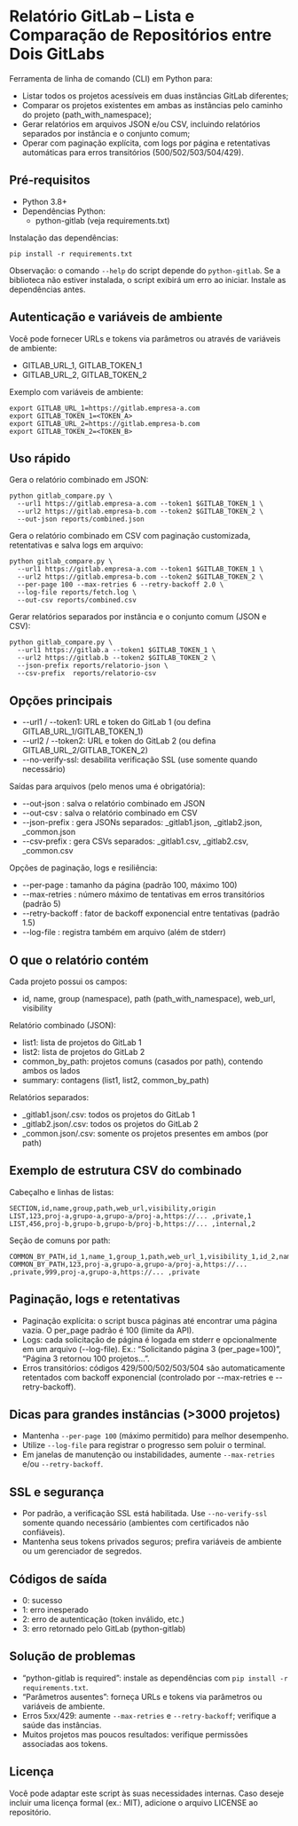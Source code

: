 # Relatório GitLab – Lista e Comparação de Repositórios entre Dois GitLabs

Ferramenta de linha de comando (CLI) em Python para:
- Listar todos os projetos acessíveis em duas instâncias GitLab diferentes;
- Comparar os projetos existentes em ambas as instâncias pelo caminho do projeto (path_with_namespace);
- Gerar relatórios em arquivos JSON e/ou CSV, incluindo relatórios separados por instância e o conjunto comum;
- Operar com paginação explícita, com logs por página e retentativas automáticas para erros transitórios (500/502/503/504/429).


## Pré‑requisitos
- Python 3.8+
- Dependências Python:
  - python-gitlab (veja requirements.txt)

Instalação das dependências:
```
pip install -r requirements.txt
```

Observação: o comando `--help` do script depende do `python-gitlab`. Se a biblioteca não estiver instalada, o script exibirá um erro ao iniciar. Instale as dependências antes.


## Autenticação e variáveis de ambiente
Você pode fornecer URLs e tokens via parâmetros ou através de variáveis de ambiente:
- GITLAB_URL_1, GITLAB_TOKEN_1
- GITLAB_URL_2, GITLAB_TOKEN_2

Exemplo com variáveis de ambiente:
```
export GITLAB_URL_1=https://gitlab.empresa-a.com
export GITLAB_TOKEN_1=<TOKEN_A>
export GITLAB_URL_2=https://gitlab.empresa-b.com
export GITLAB_TOKEN_2=<TOKEN_B>
```


## Uso rápido
Gera o relatório combinado em JSON:
```
python gitlab_compare.py \
  --url1 https://gitlab.empresa-a.com --token1 $GITLAB_TOKEN_1 \
  --url2 https://gitlab.empresa-b.com --token2 $GITLAB_TOKEN_2 \
  --out-json reports/combined.json
```

Gera o relatório combinado em CSV com paginação customizada, retentativas e salva logs em arquivo:
```
python gitlab_compare.py \
  --url1 https://gitlab.empresa-a.com --token1 $GITLAB_TOKEN_1 \
  --url2 https://gitlab.empresa-b.com --token2 $GITLAB_TOKEN_2 \
  --per-page 100 --max-retries 6 --retry-backoff 2.0 \
  --log-file reports/fetch.log \
  --out-csv reports/combined.csv
```

Gerar relatórios separados por instância e o conjunto comum (JSON e CSV):
```
python gitlab_compare.py \
  --url1 https://gitlab.a --token1 $GITLAB_TOKEN_1 \
  --url2 https://gitlab.b --token2 $GITLAB_TOKEN_2 \
  --json-prefix reports/relatorio-json \
  --csv-prefix  reports/relatorio-csv
```


## Opções principais
- --url1 / --token1: URL e token do GitLab 1 (ou defina GITLAB_URL_1/GITLAB_TOKEN_1)
- --url2 / --token2: URL e token do GitLab 2 (ou defina GITLAB_URL_2/GITLAB_TOKEN_2)
- --no-verify-ssl: desabilita verificação SSL (use somente quando necessário)

Saídas para arquivos (pelo menos uma é obrigatória):
- --out-json <arquivo>: salva o relatório combinado em JSON
- --out-csv <arquivo>: salva o relatório combinado em CSV
- --json-prefix <prefixo>: gera JSONs separados: <prefixo>_gitlab1.json, <prefixo>_gitlab2.json, <prefixo>_common.json
- --csv-prefix <prefixo>: gera CSVs separados: <prefixo>_gitlab1.csv, <prefixo>_gitlab2.csv, <prefixo>_common.csv

Opções de paginação, logs e resiliência:
- --per-page <n>: tamanho da página (padrão 100, máximo 100)
- --max-retries <n>: número máximo de tentativas em erros transitórios (padrão 5)
- --retry-backoff <fator>: fator de backoff exponencial entre tentativas (padrão 1.5)
- --log-file <arquivo>: registra também em arquivo (além de stderr)


## O que o relatório contém
Cada projeto possui os campos:
- id, name, group (namespace), path (path_with_namespace), web_url, visibility

Relatório combinado (JSON):
- list1: lista de projetos do GitLab 1
- list2: lista de projetos do GitLab 2
- common_by_path: projetos comuns (casados por path), contendo ambos os lados
- summary: contagens (list1, list2, common_by_path)

Relatórios separados:
- <prefix>_gitlab1.json/.csv: todos os projetos do GitLab 1
- <prefix>_gitlab2.json/.csv: todos os projetos do GitLab 2
- <prefix>_common.json/.csv: somente os projetos presentes em ambos (por path)


## Exemplo de estrutura CSV do combinado
Cabeçalho e linhas de listas:
```
SECTION,id,name,group,path,web_url,visibility,origin
LIST,123,proj-a,grupo-a,grupo-a/proj-a,https://... ,private,1
LIST,456,proj-b,grupo-b,grupo-b/proj-b,https://... ,internal,2
```
Seção de comuns por path:
```
COMMON_BY_PATH,id_1,name_1,group_1,path,web_url_1,visibility_1,id_2,name_2,group_2,web_url_2,visibility_2
COMMON_BY_PATH,123,proj-a,grupo-a,grupo-a/proj-a,https://... ,private,999,proj-a,grupo-a,https://... ,private
```


## Paginação, logs e retentativas
- Paginação explícita: o script busca páginas até encontrar uma página vazia. O per_page padrão é 100 (limite da API).
- Logs: cada solicitação de página é logada em stderr e opcionalmente em um arquivo (--log-file). Ex.: “Solicitando página 3 (per_page=100)”, “Página 3 retornou 100 projetos...”.
- Erros transitórios: códigos 429/500/502/503/504 são automaticamente retentados com backoff exponencial (controlado por --max-retries e --retry-backoff).


## Dicas para grandes instâncias (>3000 projetos)
- Mantenha `--per-page 100` (máximo permitido) para melhor desempenho.
- Utilize `--log-file` para registrar o progresso sem poluir o terminal.
- Em janelas de manutenção ou instabilidades, aumente `--max-retries` e/ou `--retry-backoff`.


## SSL e segurança
- Por padrão, a verificação SSL está habilitada. Use `--no-verify-ssl` somente quando necessário (ambientes com certificados não confiáveis).
- Mantenha seus tokens privados seguros; prefira variáveis de ambiente ou um gerenciador de segredos.


## Códigos de saída
- 0: sucesso
- 1: erro inesperado
- 2: erro de autenticação (token inválido, etc.)
- 3: erro retornado pelo GitLab (python-gitlab)


## Solução de problemas
- “python-gitlab is required”: instale as dependências com `pip install -r requirements.txt`.
- “Parâmetros ausentes”: forneça URLs e tokens via parâmetros ou variáveis de ambiente.
- Erros 5xx/429: aumente `--max-retries` e `--retry-backoff`; verifique a saúde das instâncias.
- Muitos projetos mas poucos resultados: verifique permissões associadas aos tokens.


## Licença
Você pode adaptar este script às suas necessidades internas. Caso deseje incluir uma licença formal (ex.: MIT), adicione o arquivo LICENSE ao repositório.
